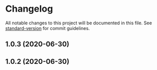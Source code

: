 # Changelog

All notable changes to this project will be documented in this file. See [standard-version](https://github.com/conventional-changelog/standard-version) for commit guidelines.

## 1.0.3 (2020-06-30)



## 1.0.2 (2020-06-30)



